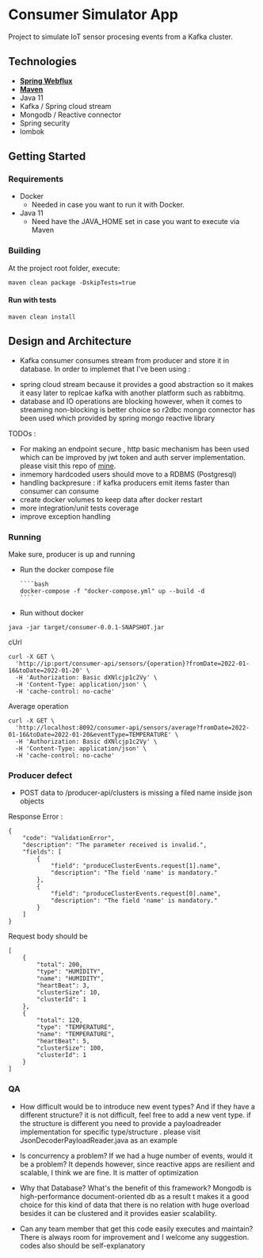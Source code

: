 # Consumer Simulator App

Project to simulate IoT sensor procesing events from a Kafka cluster.

## Technologies

- **[Spring Webflux](https://docs.spring.io/spring/docs/current/spring-framework-reference/web-reactive.html)**
- **[Maven](https://maven.apache.org/)** 
- Java 11
- Kafka / Spring cloud stream
- Mongodb / Reactive connector
- Spring security
- lombok


## Getting Started

### Requirements

- Docker
  - Needed in case you want to run it with Docker.
- Java 11
  - Need have the JAVA_HOME set in case you want to execute via Maven

### Building

At the project root folder, execute:

```shell
maven clean package -DskipTests=true
```


#### Run with tests

```shell
maven clean install
```


## Design and Architecture

* Kafka consumer consumes stream from producer and store it in database. In order to implemet that I've been using :

- spring cloud stream because it provides a good abstraction so it makes it easy later to replcae kafka with another platform such as rabbitmq.
- database and IO operations are blocking however, when it comes to streaming non-blocking is better choice so r2dbc mongo connector has been used which provided by spring mongo reactive library



TODOs :

- For making an endpoint secure , http basic mechanism has been used which can be improved by jwt token and auth server implementation. please visit this repo of [mine](https://github.com/jedlab/cloud-platform).
- inmemory hardcoded users should move to a RDBMS (Postgresql)
- handling backpresure : if kafka producers emit items faster than consumer can consume 
- create docker volumes to keep data after docker restart
- more integration/unit tests coverage
- improve exception handling

### Running

Make sure, producer is up and running 


- Run the docker compose file

      ````bash
      docker-compose -f "docker-compose.yml" up --build -d
      ````

- Run without docker

```
java -jar target/consumer-0.0.1-SNAPSHOT.jar
```

cUrl

```
curl -X GET \
  'http://ip:port/consumer-api/sensors/{operation}?fromDate=2022-01-16&toDate=2022-01-20' \
  -H 'Authorization: Basic dXNlcjp1c2Vy' \
  -H 'Content-Type: application/json' \
  -H 'cache-control: no-cache'
```

Average operation

```
curl -X GET \
  'http://localhost:8092/consumer-api/sensors/average?fromDate=2022-01-16&toDate=2022-01-20&eventType=TEMPERATURE' \
  -H 'Authorization: Basic dXNlcjp1c2Vy' \
  -H 'Content-Type: application/json' \
  -H 'cache-control: no-cache'
```


### Producer defect

- POST data to /producer-api/clusters is missing a filed name inside json objects

Response Error : 

```
{
    "code": "ValidationError",
    "description": "The parameter received is invalid.",
    "fields": [
        {
            "field": "produceClusterEvents.request[1].name",
            "description": "The field 'name' is mandatory."
        },
        {
            "field": "produceClusterEvents.request[0].name",
            "description": "The field 'name' is mandatory."
        }
    ]
}
```

Request body should be 

```
[
    {
        "total": 200,
        "type": "HUMIDITY",
        "name": "HUMIDITY",
        "heartBeat": 3,
        "clusterSize": 10,
        "clusterId": 1
    },
    {
        "total": 120,
        "type": "TEMPERATURE",
        "name": "TEMPERATURE",
        "heartBeat": 5,
        "clusterSize": 100,
        "clusterId": 1
    }
]
```

### QA

- How difficult would be to introduce new event types? And if they have a different structure?
it is not difficult, feel free to add a new vent type. if the structure is different you need to provide a payloadreader implementation for specific type/structure . please visit JsonDecoderPayloadReader.java as an example


- Is concurrency a problem? If we had a huge number of events, would it be a problem?
It depends however, since reactive apps are resilient and scalable, I think we are fine. It is matter of optimization


- Why that Database? What's the benefit of this framework?
Mongodb is high-performance document-oriented db as a result t makes it a good choice for this kind of data that there is no relation with huge overload besides it can be clustered and it provides easier scalability.


- Can any team member that get this code easily executes and maintain?
There is always room for improvement and I welcome any suggestion. codes also should be self-explanatory
